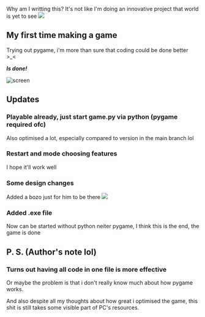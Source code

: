 Why am I writting this? It's not like I'm doing an innovative project that world is yet to see <img src="https://static-cdn.jtvnw.net/emoticons/v2/245/default/light/1.0">

## My first time making a game
Trying out pygame, i'm more than sure that coding could be done better >_<

***Is done!***

![screen](https://user-images.githubusercontent.com/99418179/154303335-75fb0463-4b1d-4256-b9f4-b760059a548b.png)

## Updates

### Playable already, just start game.py via python (pygame required ofc)
Also optimised a lot, especially compared to version in the main branch lol

### Restart and mode choosing features
I hope it'll work well

### Some design changes
Added a bozo just for him to be there <img src="https://cdn.discordapp.com/emojis/932792945059459122.webp?size=32&amp;quality=lossless">

### Added .exe file
Now can be started without python neiter pygame, I think this is the end, the game is done

## P. S. (Author's note lol)
### Turns out having all code in one file is more effective
Or maybe the problem is that i don't really know much about how pygame works.

And also despite all my thoughts about how great i optimised the game, this shit is still takes some visible part of PC's resources.

